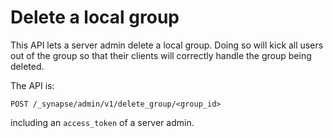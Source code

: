 # Delete a local group

This API lets a server admin delete a local group. Doing so will kick all
users out of the group so that their clients will correctly handle the group
being deleted.


The API is:

```
POST /_synapse/admin/v1/delete_group/<group_id>
```

including an `access_token` of a server admin.
